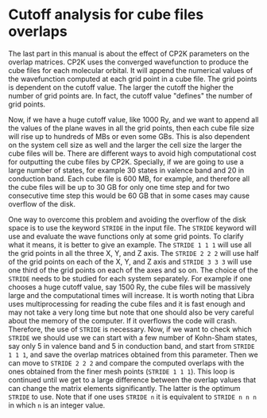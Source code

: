 # Cutoff analysis for cube files overlaps

The last part in this manual is about the effect of CP2K parameters on the overlap matrices. CP2K uses the converged wavefunction to produce the cube files for each molecular 
orbital. It will append the numerical values of the wavefunction computed at each grid point in a cube file. The grid points is dependent on the cutoff value. 
The larger the cutoff the higher the number of grid points are. In fact, the cutoff value "defines" the number of grid points. 

Now, if we have a huge cutoff value, like 1000 Ry, and we want to append all the values of the plane waves in all the grid points, then each cube file size will rise up to
hundreds of MBs or even some GBs. This is also dependent on the system cell size as well and the larger the cell size the larger the cube files will be. There are different 
ways to avoid high computational cost for outputting the cube files by CP2K. Specially, if we are going to use a large number of states, for example 30 states in valence 
band and 20 in conduction band. Each cube file is 600 MB, for example, and therefore all the cube files will be up to 30 GB for only one time step and for two consecutive 
time step this would be 60 GB that in some cases may cause overflow of the disk.

One way to overcome this problem and avoiding the overflow of the disk space is to use the keyword `STRIDE` in the input file. The `STRIDE` keyword will use and evaluate 
the wave functions only at some grid points. To clarify what it means, it is better to give an example. The `STRIDE 1 1 1` will use all the grid points in all the three X, Y, 
and Z axis. The `STRIDE 2 2 2` will use half of the grid points on each of the X, Y, and Z axis and `STRIDE 3 3 3` will use one third of the grid points on each of the axes and 
so on. The choice of the `STRIDE` needs to be studied for each system separately. For example if one chooses a huge cutoff value, say 1500 Ry, the cube files will be massively 
large and the computational times will increase. It is worth noting that Libra uses multiprocessing for reading the cube files and it is fast enough and may not take a very long 
time but note that one should also be very careful about the memory of the computer. If it overflows the code will crash. Therefore, the use of `STRIDE` is necessary. Now, if we 
want to check which `STRIDE` we should use we can start with a few number of Kohn-Sham states, say only 5 in valence band and 5 in conduction band, and start from `STRIDE 1 1 1`, 
and save the overlap matrices obtained from this parameter. Then we can move to `STRIDE 2 2 2` and compare the computed overlaps with the ones obtained from the finer mesh points 
(`STRIDE 1 1 1`). This loop is continued until we get to a large difference between the overlap values that can change the matrix elements significantly. The latter is the optimum 
`STRIDE` to use. Note that if one uses `STRIDE n` it is equivalent to `STRIDE n n n` in which `n` is an integer value.



